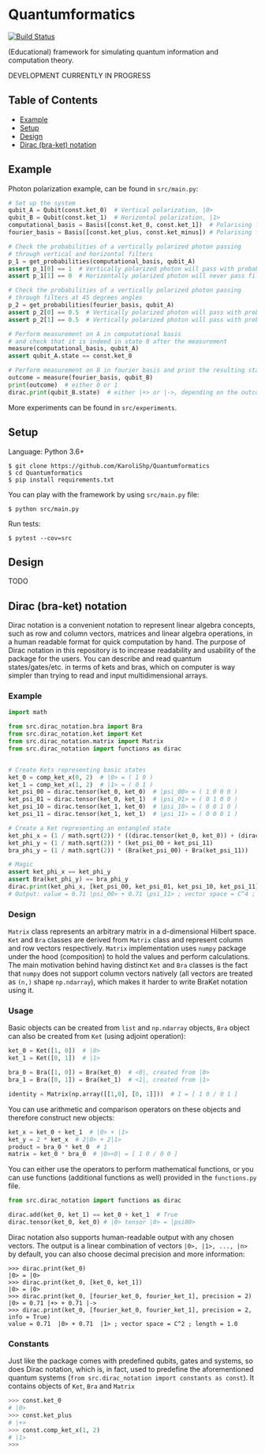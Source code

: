 # Quantumformatics

[![Build Status](https://travis-ci.com/KaroliShp/Quantumformatics.svg?token=H6dNDzgb7zQyC23kvSsb&branch=master)](https://travis-ci.com/KaroliShp/Quantumformatics)

(Educational) framework for simulating quantum information and computation theory.

DEVELOPMENT CURRENTLY IN PROGRESS

## Table of Contents

- [Example](#Example)
- [Setup](#Setup)
- [Design](#Design)
- [Dirac (bra-ket) notation](#Dirac-bra-ket-notation)

## Example

Photon polarization example, can be found in `src/main.py`:

```python
# Set up the system
qubit_A = Qubit(const.ket_0)  # Vertical polarization, |0>
qubit_B = Qubit(const.ket_1)  # Horizontal polarization, |1>
computational_basis = Basis([const.ket_0, const.ket_1])  # Polarising filter 1, {|0>, |1>}
fourier_basis = Basis([const.ket_plus, const.ket_minus]) # Polarising filter 2, {|+>, |->}

# Check the probabilities of a vertically polarized photon passing
# through vertical and horizontal filters 
p_1 = get_probabilities(computational_basis, qubit_A)
assert p_1[0] == 1  # Vertically polarized photon will pass with probability 1
assert p_1[1] == 0  # Horizontally polarized photon will never pass filter

# Check the probabilities of a vertically polarized photon passing
# through filters at 45 degrees angles
p_2 = get_probabilities(fourier_basis, qubit_A)
assert p_2[0] == 0.5  # Vertically polarized photon will pass with probability 1/2
assert p_2[1] == 0.5  # Vertically polarized photon will pass with probability 1/2

# Perform measurement on A in computational basis
# and check that it is indeed in state 0 after the measurement
measure(computational_basis, qubit_A)
assert qubit_A.state == const.ket_0

# Perform measurement on B in fourier basis and print the resulting state of the qubit
outcome = measure(fourier_basis, qubit_B)
print(outcome)  # either 0 or 1
dirac.print(qubit_B.state)  # either |+> or |->, depending on the outcome
```

More experiments can be found in `src/experiments`.

## Setup

Language: Python 3.6+

```shell
$ git clone https://github.com/KaroliShp/Quantumformatics
$ cd Quantumformatics
$ pip install requirements.txt
```

You can play with the framework by using `src/main.py` file:

```shell
$ python src/main.py
```

Run tests:

```shell
$ pytest --cov=src
```

## Design

TODO

## Dirac (bra-ket) notation

Dirac notation is a convenient notation to represent linear algebra concepts, such as row and column vectors, matrices and linear algebra operations, in a human readable format for quick computation by hand. The purpose of Dirac notation in this repository is to increase readability and usability of the package for the users. You can describe and read quantum states/gates/etc. in terms of kets and bras, which on computer is way simpler than trying to read and input multidimensional arrays.

### Example

```python
import math

from src.dirac_notation.bra import Bra
from src.dirac_notation.ket import Ket
from src.dirac_notation.matrix import Matrix
from src.dirac_notation import functions as dirac


# Create Kets representing basic states
ket_0 = comp_ket_x(0, 2)  # |0> = ( 1 0 )
ket_1 = comp_ket_x(1, 2)  # |1> = ( 0 1 )
ket_psi_00 = dirac.tensor(ket_0, ket_0)  # |psi_00> = ( 1 0 0 0 )
ket_psi_01 = dirac.tensor(ket_0, ket_1)  # |psi_01> = ( 0 1 0 0 )
ket_psi_10 = dirac.tensor(ket_1, ket_0)  # |psi_10> = ( 0 0 1 0 )
ket_psi_11 = dirac.tensor(ket_1, ket_1)  # |psi_11> = ( 0 0 0 1 )

# Create a Ket representing an entangled state
ket_phi_x = (1 / math.sqrt(2)) * ((dirac.tensor(ket_0, ket_0)) + (dirac.tensor(ket_1, ket_1)))
ket_phi_y = (1 / math.sqrt(2)) * (ket_psi_00 + ket_psi_11)
bra_phi_y = (1 / math.sqrt(2)) * (Bra(ket_psi_00) + Bra(ket_psi_11))

# Magic
assert ket_phi_x == ket_phi_y
assert Bra(ket_phi_y) == bra_phi_y
dirac.print(ket_phi_x, [ket_psi_00, ket_psi_01, ket_psi_10, ket_psi_11])
# Output: value = 0.71 |psi_00> + 0.71 |psi_11> ; vector space = C^4 ; length = 1.0
```

### Design

`Matrix` class represents an arbitrary matrix in a d-dimensional Hilbert space. `Ket` and `Bra` classes are derived from `Matrix` class and represent column and row vectors respectively. `Matrix` implementation uses `numpy` package under the hood (composition) to hold the values and perform calculations. The main motivation behind having distinct `Ket` and `Bra` classes is the fact that `numpy` does not support column vectors natively (all vectors are treated as `(n,)` shape `np.ndarray`), which makes it harder to write BraKet notation using it.

### Usage

Basic objects can be created from `list` and `np.ndarray` objects, `Bra` object can also be created from `Ket` (using adjoint operation):

```python
ket_0 = Ket([1, 0])  # |0>
ket_1 = Ket([0, 1])  # |1>

bra_0 = Bra([1, 0]) = Bra(ket_0)  # <0|, created from |0>
bra_1 = Bra([0, 1]) = Bra(ket_1)  # <1|, created from |1>

identity = Matrix(np.array([[1,0], [0, 1]]))  # I = [ 1 0 / 0 1 ]
```

You can use arithmetic and comparison operators on these objects and therefore construct new objects:

```python
ket_x = ket_0 + ket_1  # |0> + |1>
ket_y = 2 * ket_x  # 2|0> + 2|1>
product = bra_0 * ket_0  # 1
matrix = ket_0 * bra_0  # |0><0| = [ 1 0 / 0 0 ]
```

You can either use the operators to perform mathematical functions, or you can use functions (additional functions as well) provided in the `functions.py` file.

```python
from src.dirac_notation import functions as dirac

dirac.add(ket_0, ket_1) == ket_0 + ket_1  # True
dirac.tensor(ket_0, ket_0) # |0> tensor |0> = |psi00>
```

Dirac notation also supports human-readable output with any chosen vectors. The output is a linear combination of vectors `|0>, |1>, ..., |n>` by default, you can also choose decimal precision and more information:

```
>>> dirac.print(ket_0)
|0> = |0>
>>> dirac.print(ket_0, [ket_0, ket_1])
|0> = |0>
>>> dirac.print(ket_0, [fourier_ket_0, fourier_ket_1], precision = 2)
|0> = 0.71 |+> + 0.71 |->
>>> dirac.print(ket_0, [fourier_ket_0, fourier_ket_1], precision = 2, info = True)
value = 0.71  |0> + 0.71  |1> ; vector space = C^2 ; length = 1.0
```

### Constants

Just like the package comes with predefined qubits, gates and systems, so does Dirac notation, which is, in fact, used to predefine the aforementioned quantum systems (`from src.dirac_notation import constants as const`). It contains objects of `Ket`, `Bra` and `Matrix`

```python
>>> const.ket_0
# |0>
>>> const.ket_plus
# |+>
>>> const.comp_ket_x(1, 2)
# |1>
>>> 
```